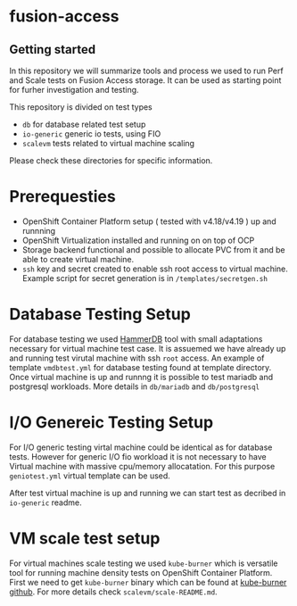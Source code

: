 # fusion-access



## Getting started

In this repository we will summarize tools and process we used to run Perf and Scale tests on Fusion Access storage. It can be used as
starting point for furher investigation and testing. 

This repository is divided on test types 

- `db` for database related test setup
- `io-generic` generic io tests, using FIO
- `scalevm` tests related to virtual machine scaling 

Please check these directories for specific information.

# Prerequesties 

- OpenShift Container Platform setup ( tested with v4.18/v4.19 )  up and runnning 
- OpenShift Virtualization installed and running on on top of OCP
- Storage backend functional and possible to allocate PVC from it and be able to create virtual machine. 
- `ssh` key and secret created to enable ssh root access to virtual machine. Example script for secret generation is in `/templates/secretgen.sh` 


# Database Testing Setup

For database testing we used [HammerDB](https://www.hammerdb.com) tool with small adaptations necessary for virtual machine test case.
It is assuemed we have already up and running test virutal machine with ssh `root` access. An example of template `vmdbtest.yml` for database testing found at template directory. Once virtual machine is up and runnng it is possible to test mariadb and postgresql workloads. More details in `db/mariadb` and `db/postgresql`


# I/O Genereic Testing Setup 
For I/O generic testing virtal machine could be identical as for database tests. However for generic I/O fio workload it is not necessary to have Virtual machine with massive cpu/memory allocatation. For this purpose `geniotest.yml` virtual template can be used. 

After test virtual machine is up and running we can start test as decribed in `io-generic` readme.

# VM scale test setup

For virtual machines scale testing we used `kube-burner` which is versatile tool for running machine density tests on OpenShift Container Platform. 
First we need to get `kube-burner` binary which can be found at [kube-burner github](https://github.com/kube-burner/kube-burner/releases). For more details check `scalevm/scale-README.md`. 




